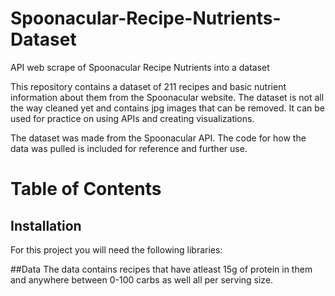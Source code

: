 # Spoonacular-Recipe-Nutrients-Dataset
API web scrape of Spoonacular Recipe Nutrients into a dataset


This repository contains a dataset of 211 recipes and basic nutrient information about them from the Spoonacular website. The dataset is not all the way cleaned yet and contains jpg images that can be removed. It can be used for practice on using APIs and creating visualizations.

The dataset was made from the Spoonacular API. The code for how the data was pulled is included for reference and further use. 

# Table of Contents


## Installation
For this project you will need the following libraries:

##Data
The data contains recipes that have atleast 15g of protein in them and anywhere between 0-100 carbs as well  all per serving size.
